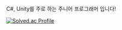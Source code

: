 C#, Unity를 주로 하는 주니어 프로그래머 입니다!

[![Solved.ac Profile](http://mazassumnida.wtf/api/v2/generate_badge?boj=kjh1008)](https://solved.ac/kjh1008/)

<!--
**Odd3y3/Odd3y3** is a ✨ _special_ ✨ repository because its `README.md` (this file) appears on your GitHub profile.

Here are some ideas to get you started:

- 🔭 I’m currently working on ...
- 🌱 I’m currently learning ...
- 👯 I’m looking to collaborate on ...
- 🤔 I’m looking for help with ...
- 💬 Ask me about ...
- 📫 How to reach me: ...
- 😄 Pronouns: ...
- ⚡ Fun fact: ...
-->
